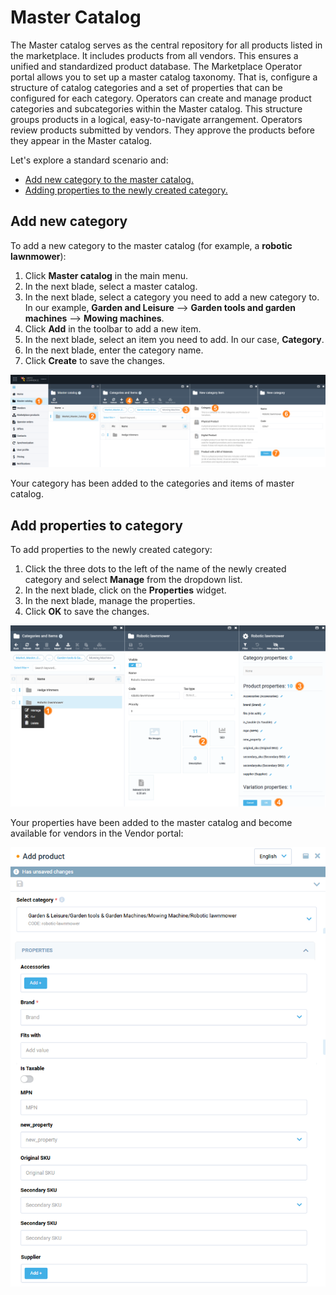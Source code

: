# Master Catalog

The Master catalog serves as the central repository for all products listed in the marketplace. It includes products from all vendors. This ensures a unified and standardized product database. The Marketplace Operator portal allows you to set up a master catalog taxonomy. That is, configure a structure of catalog categories and a set of properties that can be configured for each category. Operators can create and manage product categories and subcategories within the Master catalog. This structure groups products in a logical, easy-to-navigate arrangement. Operators review products submitted by vendors. They approve the products before they appear in the Master catalog.

Let's explore a standard scenario and:

* [Add new category to the master catalog.](master-catalog.md#add-new-category)
* [Adding properties to the newly created category.](master-catalog.md#add-new-category)

## Add new category

To add a new category to the master catalog (for example, a **robotic lawnmower**):

1. Click **Master catalog** in the main menu.
1. In the next blade, select a master catalog.
1. In the next blade, select a category you need to add a new category to. In our example, **Garden and Leisure** --> **Garden tools and garden machines** --> **Mowing machines**. 
1. Click **Add** in the toolbar to add a new item.
1. In the next blade, select an item you need to add. In our case, **Category**.
1. In the next blade, enter the category name.
1. Click **Create** to save the changes.

![Add new category](media/master-catalog-create-category.png)

Your category has been added to the categories and items of master catalog.

## Add properties to category

To add properties to the newly created category:

1. Click the three dots to the left of the name of the newly created category and select **Manage** from the dropdown list.
1. In the next blade, click on the **Properties** widget.
1. In the next blade, manage the properties. 
1. Click **OK** to save the changes.

![Add properties](media/add-properties.png)

Your properties have been added to the master catalog and become available for vendors in the Vendor portal:

![Properties for vendors](media/properties-available-for-vendors.png)
